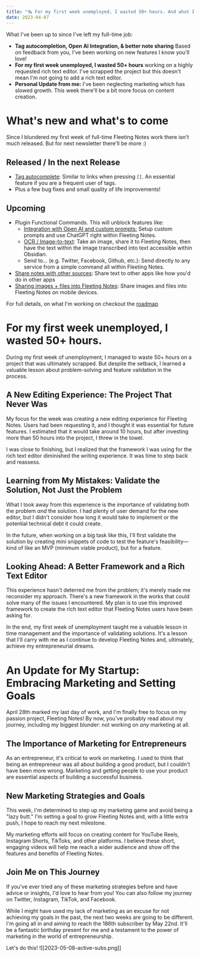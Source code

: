 ```yaml
---
title: "🗞 For my first week unemployed, I wasted 50+ hours. And what I'm working on now!"
date: 2023-04-07
---
```

What I've been up to since I've left my full-time job:

- **Tag autocompletion, Open AI Integration, & better note sharing** Based on feedback from you, I've been working on new features I know you'll love!
- **For my first week unemployed, I wasted 50+ hours** working on a highly requested rich text editor. I've scrapped the project but this doesn't mean I'm not going to add a rich text editor.
- **Personal Update from me:** I've been neglecting marketing which has slowed growth. This week there'll be a bit more focus on content creation. 

# What's new and what's to come
Since I blundered my first week of full-time Fleeting Notes work there isn't much released. But for next newsletter there'll be more :) 

## Released / In the next Release
-  [Tag autocomplete](https://github.com/fleetingnotes/fleeting-notes-flutter/issues/138): Similar to links when pressing `[[`. An essential feature if you are a frequent user of tags.
- Plus a few bug fixes and small quality of life improvements!

## Upcoming
- Plugin Functional Commands. This will unblock features like:
	- [Integration with Open AI and custom prompts:](https://github.com/fleetingnotes/fleeting-notes-flutter/issues/604) Setup custom prompts and use ChatGPT right within Fleeting Notes.
	- [OCR / Image-to-text](https://github.com/fleetingnotes/fleeting-notes-flutter/issues/531): Take an image, share it to Fleeting Notes, then have the text within the image transcribed into text accessible within Obsidian. 
	- Send to... (e.g. Twitter, Facebook, Github, etc.): Send directly to any service from a simple command all within Fleeting Notes.
- [Share notes with other sources](https://github.com/fleetingnotes/fleeting-notes-flutter/issues/585): Share text to other apps like how you'd do in other apps
- [Sharing images + files into Fleeting Notes](https://github.com/fleetingnotes/fleeting-notes-flutter/issues/183): Share images and files into Fleeting Notes on mobile devices.

For full details, on what I'm working on checkout the [roadmap](https://github.com/orgs/fleetingnotes/projects/1)
		
# For my first week unemployed, I wasted 50+ hours.
During my first week of unemployment, I managed to waste 50+ hours on a project that was ultimately scrapped. But despite the setback, I learned a valuable lesson about problem-solving and feature validation in the process.

## A New Editing Experience: The Project That Never Was

My focus for the week was creating a new editing experience for Fleeting Notes. Users had been requesting it, and I thought it was essential for future features. I estimated that it would take around 10 hours, but after investing more than 50 hours into the project, I threw in the towel.

I was close to finishing, but I realized that the framework I was using for the rich text editor diminished the writing experience. It was time to step back and reassess.

## Learning from My Mistakes: Validate the Solution, Not Just the Problem

What I took away from this experience is the importance of validating both the problem _and_ the solution. I had plenty of user demand for the new editor, but I didn't consider how long it would take to implement or the potential technical debt it could create.

In the future, when working on a big task like this, I'll first validate the solution by creating mini snippets of code to test the feature's feasibility—kind of like an MVP (minimum viable product), but for a feature.

## Looking Ahead: A Better Framework and a Rich Text Editor

This experience hasn't deterred me from the problem; it's merely made me reconsider my approach. There's a new framework in the works that could solve many of the issues I encountered. My plan is to use this improved framework to create the rich text editor that Fleeting Notes users have been asking for.

In the end, my first week of unemployment taught me a valuable lesson in time management and the importance of validating solutions. It's a lesson that I'll carry with me as I continue to develop Fleeting Notes and, ultimately, achieve my entrepreneurial dreams.


# An Update for My Startup: Embracing Marketing and Setting Goals

April 28th marked my last day of work, and I'm finally free to focus on my passion project, Fleeting Notes! By now, you've probably read about my journey, including my biggest blunder: not working on _any_ marketing at all.

## The Importance of Marketing for Entrepreneurs

As an entrepreneur, it's critical to work on marketing. I used to think that being an entrepreneur was all about building a good product, but I couldn't have been more wrong. Marketing and getting people to use your product are essential aspects of building a successful business.

## New Marketing Strategies and Goals

This week, I'm determined to step up my marketing game and avoid being a "lazy butt." I'm setting a goal to grow Fleeting Notes and, with a little extra push, I hope to reach my next milestone.

My marketing efforts will focus on creating content for YouTube Reels, Instagram Shorts, TikToks, and other platforms. I believe these short, engaging videos will help me reach a wider audience and show off the features and benefits of Fleeting Notes.

## Join Me on This Journey

If you've ever tried any of these marketing strategies before and have advice or insights, I'd love to hear from you! You can also follow my journey on Twitter, Instagram, TikTok, and Facebook.

While I might have used my lack of marketing as an excuse for not achieving my goals in the past, the next two weeks are going to be different. I'm going all in and aiming to reach the 186th subscriber by May 22nd. It'll be a fantastic birthday present for me and a testament to the power of marketing in the world of entrepreneurship.

Let's do this!
![[2023-05-08-active-subs.png]]